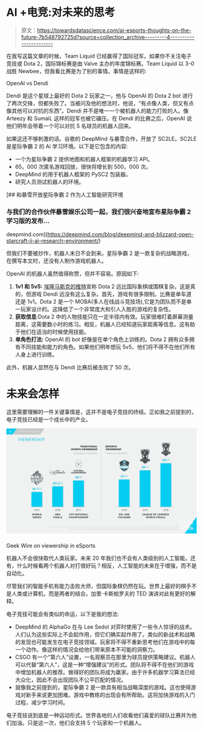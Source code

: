 # AI +电竞:对未来的思考

> 原文：<https://towardsdatascience.com/ai-esports-thoughts-on-the-future-7b548792725d?source=collection_archive---------4----------------------->

在我写这篇文章的时候，Team Liquid 已经赢得了国际冠军。如果你不关注电子竞技或 Dota 2，国际锦标赛是由 Valve 主办的年度锦标赛。Team Liquid 以 3-0 战胜 Newbee，但我看比赛是为了别的事情。事情是这样的:

OpenAI vs Dendi

Dendi 是这个星球上最好的 Dota 2 玩家之一，他与 OpenAI 的 Dota 2 bot 进行了两次交锋，但都失败了。当被问及他的想法时，他说，“有点像人类，但又有点像其他可以对抗的东西”。Dendi 并不是唯一一个被机器人的能力打败的人。像 Arteezy 和 SumaiL 这样的冠军也被它碾压。在 Dendi 的比赛之后，OpenAI 说他们明年会带着一个可以对抗 5 名球员的机器人回来。

如果这还不够刺激的话。谷歌的 DeepMind 与暴雪合作，开放了 SC2LE。SC2LE 是星际争霸 2 的 Ai 学习环境。以下是它包含的内容:

*   一个为星际争霸 2 提供地图和机器人框架的机器学习 API。
*   65，000 次匿名游戏回放，很快将增长到 500，000 次。
*   DeepMind 的用于机器人框架的 PySC2 包装器。
*   研究人员测试机器人的环境。

[](https://deepmind.com/blog/deepmind-and-blizzard-open-starcraft-ii-ai-research-environment/) [## 和暴雪开放星际争霸 2 作为人工智能研究环境

### 与我们的合作伙伴暴雪娱乐公司一起，我们很兴奋地宣布星际争霸 2 学习版的发布…

deepmind.com](https://deepmind.com/blog/deepmind-and-blizzard-open-starcraft-ii-ai-research-environment/) 

但我们不要被炒作，机器人末日不会到来。星际争霸 2 是一款复杂的战略游戏，在撰写本文时，还没有人制作游戏机器人。

OpenAI 的机器人虽然值得称赞，但并不容易。原因如下:

1.  **1v1 和 5v5:** [埃隆马斯克的推特](https://twitter.com/elonmusk/status/896163163581825025)宣称 Dota 2 远比国际象棋或围棋复杂。这是真的，但游戏 Dendi 远没有这么复杂。首先，游戏有很多限制。比赛是单车道还是 1v1。Dota 2 是一个 MOBA(多人在线战斗竞技场),它是为团队而不是单一玩家设计的。这降低了一个非常庞大和引人入胜的游戏的复杂性。
2.  **获取信息**:Dota 2 中的人物技能只在一定半径内有效。玩家很难盯着屏幕测量距离，这需要数小时的练习。相反，机器人已经知道玩家距离等信息。这有助于他们在适当的时候使用技能。
3.  **单角色打法:** OpenAI 的 bot 好像是在单个角色上训练的。Dota 2 拥有众多拥有不同技能和能力的角色。如果他们明年想玩 5v5，他们将不得不在他们所有人身上进行训练。

此外，机器人显然在与 Dendi 比赛后被击败了 50 次。

# **未来会怎样**

这里需要理解的一件关键事情是，这并不是电子竞技的终结。正如我之前提到的，电子竞技已经是一个成长中的产业。

![](img/16cadfe858cb195ec032195f36632158.png)

Geek Wire on viewership in eSports

机器人不会很快取代人类玩家。未来 20 年我们也不会有人类级别的人工智能。还有，什么时候看两个机器人对打很好玩？相反，人工智能的未来在于增强，而不是自动化。

尽管我们的智能手机有能力击败大师，但国际象棋仍然在玩。世界上最好的棋手不是人类或计算机，而是两者的结合。加里·卡斯帕罗夫的 TED 演讲对此有更好的解释。

电子竞技可能会有类似的命运，以下是我的想法:

*   DeepMind 的 AlphaGo 在与 Lee Sedol 对弈时使用了一些令人惊讶的战术。人们认为这些实际上不会起作用，但它们确实起作用了。类似的新战术和战略的发现也可能发生在电子竞技领域。玩家将不得不重新思考他们在游戏中的每一个动作。像这样的情况会给他们带来原本不可能的洞察力。
*   CSGO 有一个“第六人”设置，一名观察员在那里为球员提供策略建议。机器人可以代替“第六人”，这是一种“增强建议”的形式。团队将不得不在他们的游戏中增加机器人的推荐。做得好的团队将成为赢家。由于许多机器学习算法已经大众化，因此不会出现团队不公平匹配的情况。
*   就像我之前提到的，星际争霸 2 是一款具有相当战略深度的游戏。这也使得游戏对新手来说更加困难。游戏中教练的出现会有所帮助。这将加快游戏的入门过程，减少学习时间。

电子竞技说到底是一种运动形式。世界各地的人们收看他们喜爱的球队比赛并为他们加油。只是这一次，他们会支持 5 个玩家和一个机器人。